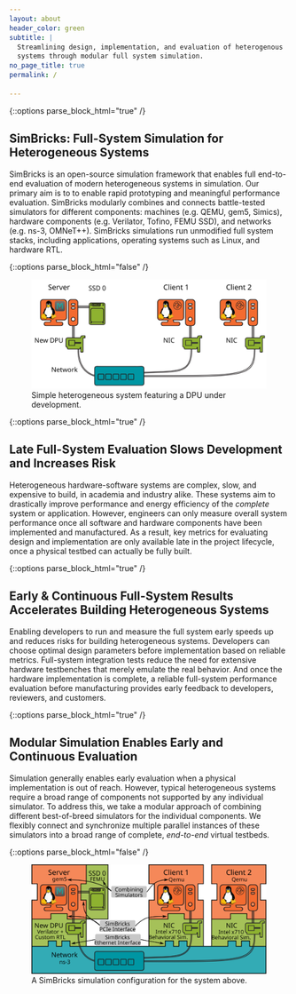 ```yaml
---
layout: about
header_color: green
subtitle: |
  Streamlining design, implementation, and evaluation of heterogenous
  systems through modular full system simulation.
no_page_title: true
permalink: /

---
```


{::options parse_block_html="true" /}
<div class="block-50">

## SimBricks: Full-System Simulation for Heterogeneous Systems
SimBricks is an open-source simulation framework that enables full end-to-end
evaluation of modern heterogeneous systems in simulation. Our primary aim is to
to enable rapid prototyping and meaningful performance evaluation. SimBricks
modularly combines and connects battle-tested simulators for different
components: machines (e.g. QEMU, gem5, Simics), hardware components (e.g.
Verilator, Tofino, FEMU SSD), and networks (e.g. ns-3, OMNeT++). SimBricks
simulations run unmodified full system stacks, including applications, operating
systems such as Linux, and hardware RTL.

</div>

{::options parse_block_html="false" /}
<div class="block-60">
<figure>
<img src="/assets/images/overview_sys.svg"
        alt="Example of a heterogeneous system configuration with three
        hosts, a server with the DPU being built and an SSD and two clients with
        regular NICs. All hosts are connected to a network of just one switch."/>
<figcaption>Simple heterogeneous system featuring a DPU under development.
</figcaption>
</figure>
</div>

{::options parse_block_html="true" /}
<div class="block-50">

## Late Full-System Evaluation Slows Development and Increases Risk
Heterogeneous hardware-software systems are complex, slow, and expensive to
build, in academia and industry alike. These systems aim to drastically improve
performance and energy efficiency of the *complete* system or application.
However, engineers can only measure overall system performance once all software
and hardware components have been implemented and manufactured. As a result, key
metrics for evaluating design and implementation are only available late in the
project lifecycle, once a physical testbed can actually be fully built.

</div>


{::options parse_block_html="true" /}
<div class="block-50">

## Early & Continuous Full-System Results Accelerates Building Heterogeneous Systems

Enabling developers to run and measure the full system early speeds up and
reduces risks for building heterogeneous systems. Developers can choose optimal
design parameters before implementation based on reliable metrics. Full-system
integration tests reduce the need for extensive hardware testbenches that merely
emulate the real behavior. And once the hardware implementation is complete, a
reliable full-system performance evaluation before manufacturing provides early
feedback to developers, reviewers, and customers.

</div>


{::options parse_block_html="true" /}
<div class="block-50">

## Modular Simulation Enables Early and Continuous Evaluation

Simulation generally enables early evaluation when a physical implementation is
out of reach. However, typical heterogeneous systems require a broad range of
components not supported by any individual simulator. To address this, we take a
modular approach of combining different best-of-breed simulators for the
individual components. We flexibly connect and synchronize multiple parallel
instances of these simulators into a broad range of complete, *end-to-end*
virtual testbeds.
</div>



{::options parse_block_html="false" /}
<div class="block-60">
<figure>
<img src="/assets/images/overview_sim.svg"
        alt="Example of a SimBricks simulation configuration with three
        simulated hosts, a server and two clients. We simulate the server in
        gem5 and connect to an SSD simulated through FEMU and a Corundum FPGA
        NIC simulated through Verilator. The two clients are simulated in QEMU
        and connect to a PCIe behavioral NIC model. All three hosts are
        connected through a network simulated in ns-3.">
<figcaption>A SimBricks simulation configuration for the system above.</figcaption>
</figure>
</div>
